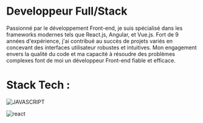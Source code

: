 <H1>Developpeur Full/Stack </H1>

<p class="font-bold">Passionné par le développement Front-end, je suis spécialisé dans les frameworks modernes tels que React.js, Angular, et Vue.js. Fort de 9 années d'expérience, j'ai contribué au succès de projets variés en concevant des interfaces utilisateur robustes et intuitives. Mon engagement envers la qualité du code et ma capacité à résoudre des problèmes complexes font de moi un développeur Front-end fiable et efficace.</p>

<h1>Stack Tech :</h1>

![JAVASCRIPT](https://github.com/Richard95360/Richard95360/assets/20089119/ffbc47f2-1951-4e48-8e5b-74489cc80439)


![react](https://github.com/Richard95360/Richard95360/assets/20089119/df84205a-7d30-4373-b341-16914ef920a5)
